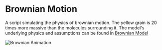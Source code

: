 # Brownian Motion

A script simulating the physics of brownian motion. The yellow grain is 20 times more massive than the molecules surrounding it. The model's underlying physics and assumptions can be found in [Brownian Model](/model/Brownian%20Motion.pdf)

![Brownian Animation](/gifs/brownian_animation.gif)
